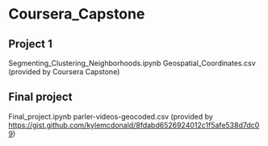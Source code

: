 # Coursera_Capstone



## Project 1
Segmenting_Clustering_Neighborhoods.ipynb 
Geospatial_Coordinates.csv (provided by Coursera Capstone)



## Final project
Final_project.ipynb
parler-videos-geocoded.csv (provided by https://gist.github.com/kylemcdonald/8fdabd6526924012c1f5afe538d7dc09)